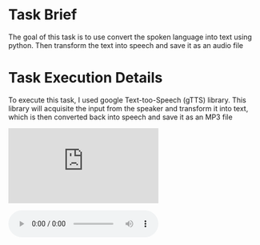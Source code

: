 # Task Brief
The goal of this task is to use convert the spoken language into text using python. Then transform the text into speech and save it as an audio file

# Task Execution Details
To execute this task, I used google Text-too-Speech (gTTS) library. This library will acquisite the input from the speaker and transform it into text, which is then converted back into speech and save it as an MP3 file

![Implmentation](https://github.com/BandarAI/SmartMethodsTraining/blob/Tasks/Web%20development%20%26%20NLP/5th%20Task/t2s.py "Implmentation")

![output.mp3](https://github.com/BandarAI/SmartMethodsTraining/blob/Tasks/Web%20development%20%26%20NLP/5th%20Task/output.mp3 "output.mp3")
